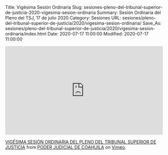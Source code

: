 Title: Vigésima Sesión Ordinaria
Slug: sesiones-pleno-del-tribunal-superior-de-justicia-2020-vigesima-sesion-ordinaria
Summary: Sesión Ordinaria del Pleno del TSJ, 17 de julio 2020
Category: Sesiones
URL: sesiones/pleno-del-tribunal-superior-de-justicia/2020/vigesima-sesion-ordinaria/
Save_As: sesiones/pleno-del-tribunal-superior-de-justicia/2020/vigesima-sesion-ordinaria/index.html
Date: 2020-07-17 11:00:00
Modified: 2020-07-17 11:00:00


<div style="padding:56.25% 0 0 0;position:relative;"><iframe src="https://player.vimeo.com/video/437255316" style="position:absolute;top:0;left:0;width:100%;height:100%;" frameborder="0" allow="autoplay; fullscreen" allowfullscreen></iframe></div><script src="https://player.vimeo.com/api/player.js"></script>
<p><a href="https://vimeo.com/437255316">VIG&Eacute;SIMA SESI&Oacute;N ORDINARIA DEL PLENO DEL TRIBUNAL SUPERIOR DE JUSTICIA</a> from <a href="https://vimeo.com/user103229504">PODER JUDICIAL DE COAHUILA</a> on <a href="https://vimeo.com">Vimeo</a>.</p>


